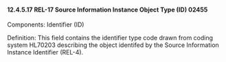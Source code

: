 #### 12.4.5.17 REL-17 Source Information Instance Object Type (ID) 02455

Components: Identifier (ID)

Definition: This field contains the identifier type code drawn from coding system HL70203 describing the object identifed by the Source Information Instance Identifier (REL-4).
